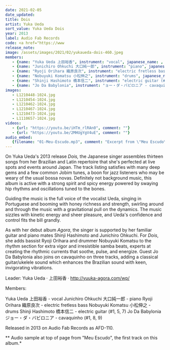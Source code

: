 ```yaml
---
date: 2021-02-05
date_updated: 
title: Dois
artist: Yuka Ueda
sort_value: Yuka Ueda Dois
year: 2013
label: Audio Fab Records
code: <a href="https://www
release_note: 
image: /assets/images/2021/02/yukaueda-dois-460.jpeg
members:
   - {name: "Yuka Ueda 上田裕香", instrument: "vocal", japanese_name: , url: ""}
   - {name: "Junichiro Ohkuchi 大口純一郎", instrument: "piano", japanese_name: , url: ""}
   - {name: "Ryoji Orihara 織原良次", instrument: "electric fretless bass", japanese_name: , url: ""}
   - {name: "Nobuyuki Komatsu 小松伸之", instrument: "drums", japanese_name: , url: ""}
   - {name: "Shinji Hashimoto 橋本信二", instrument: "electric guitar (#1, 5, 7)", japanese_name: , url: ""}
   - {name: "Jo Da Babylonia", instrument: "ョー・ダ・バビロニア - cavaquinho (#1, 8, 9)", japanese_name: , url: ""}
images: 
   - L1210448-1024.jpg
   - L1210454-1024.jpg
   - L1210462-1024.jpg
   - L1210467-1024.jpg
   - L1210473-1024.jpg
   - L1110657-1024.jpg
videos: 
   - {url: "https://youtu.be/iHTm_rlRAn0", comment: ""}
   - {url: "https://youtu.be/2MHUgYgV4uE", comment: ""}
audio_embed:
   {filename: "01-Meu-Escudo.mp3", comment: "Excerpt from \"Meu Escudo\", the first track on this album:"}
---
```


On Yuka Ueda's 2013 release *Dois,* the Japanese singer assembles thirteen songs from her Brazilian and Latin repertoire that she's perfected at live spots and events around Japan. The track listing satisfies with many deep gems and a few common Jobim tunes, a boon for jazz listeners who may be weary of the usual bossa novas. Definitely not background music, this album is active with a strong spirit and spicy energy powered by swaying hip rhythms and oscillations tuned to the bones.

Guiding the music is the full voice of the vocalist Ueda, singing in Portuguese and booming with honey richness and strength, swirling around and through the music with a gravitational pull on the dynamics. The music sizzles with kinetic energy and sheer pleasure, and Ueda's confidence and control fits the bill grandly.

As with her debut album *Agora*, the singer is supported by her familiar guitar and piano mates Shinji Hashimoto and Junichiro Ohkuchi. For *Dois*, she adds bassist Ryoji Orihara and drummer Nobuyuki Komatsu to the rhythm section for extra vigor and irresistible samba beats, experts at creating the rhythmic currents that soothe, pulse, and energize. Guest Jo Da Babylonia also joins on cavaquinho on three tracks, adding a classical guitar/ukelele sound which enhances the Brazilian sound with keen, invigorating vibrations.

Leader: Yuka Ueda · 上田裕香 · http://yuuka-agora.com/wp/

Members:

Yuka Ueda 上田裕香 - vocal
Junichiro Ohkuchi 大口純一郎 - piano
Ryoji Orihara 織原良次 - electric fretless bass
Nobuyuki Komatsu 小松伸之 - drums
Shinji Hashimoto 橋本信二 - electric guitar (#1, 5, 7)
Jo Da Babylonia ジョー・ダ・バビロニア - cavaquinho (#1, 8, 9)

Released in 2013 on Audio Fab Records as AFD-110.



** Audio sample at top of page from "Meu Escudo", the first track on this album.*
